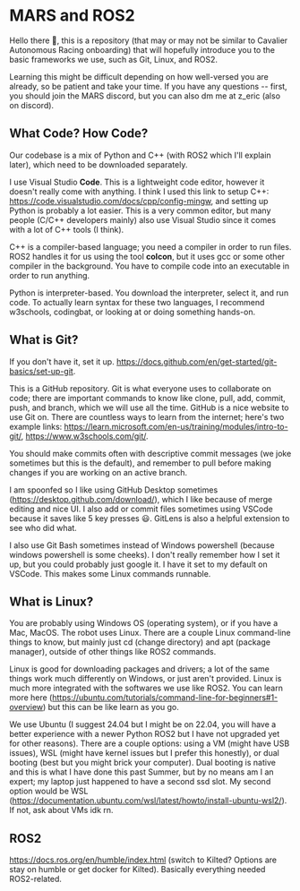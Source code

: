 # MARS and ROS2

Hello there 👋, this is a repository (that may or may not be similar to Cavalier Autonomous Racing onboarding) that will hopefully introduce you to the basic frameworks we use, such as Git, Linux, and ROS2. 

Learning this might be difficult depending on how well-versed you are already, so be patient and take your time. If you have any questions -- first, you should join the MARS discord, but you can also dm me at z_eric (also on discord). 

## What Code? How Code?

Our codebase is a mix of Python and C++ (with ROS2 which I'll explain later), which need to be downloaded separately. 

I use Visual Studio **Code**. This is a lightweight code editor, however it doesn't really come with anything. I think I used this link to setup C++: https://code.visualstudio.com/docs/cpp/config-mingw, and setting up Python is probably a lot easier. This is a very common editor, but many people (C/C++ developers mainly) also use Visual Studio since it comes with a lot of C++ tools (I think).

C++ is a compiler-based language; you need a compiler in order to run files. ROS2 handles it for us using the tool **colcon**, but it uses gcc or some other compiler in the background. You have to compile code into an executable in order to run anything.

Python is interpreter-based. You download the interpreter, select it, and run code. To actually learn syntax for these two languages, I recommend w3schools, codingbat, or looking at or doing something hands-on.

## What is Git?

If you don't have it, set it up. https://docs.github.com/en/get-started/git-basics/set-up-git.

This is a GitHub repository. Git is what everyone uses to collaborate on code; there are important commands to know like clone, pull, add, commit, push, and branch, which we will use all the time. GitHub is a nice website to use Git on. There are countless ways to learn from the internet; here's two example links: https://learn.microsoft.com/en-us/training/modules/intro-to-git/, https://www.w3schools.com/git/.

You should make commits often with descriptive commit messages (we joke sometimes but this is the default), and remember to pull before making changes if you are working on an active branch.

I am spoonfed so I like using GitHub Desktop sometimes (https://desktop.github.com/download/), which I like because of merge editing and nice UI. I also add or commit files sometimes using VSCode because it saves like 5 key presses 😃. GitLens is also a helpful extension to see who did what.

I also use Git Bash sometimes instead of Windows powershell (because windows powershell is some cheeks). I don't really remember how I set it up, but you could probably just google it. I have it set to my default on VSCode. This makes some Linux commands runnable. 

## What is Linux?

You are probably using Windows OS (operating system), or if you have a Mac, MacOS. The robot uses Linux. There are a couple Linux command-line things to know, but mainly just cd (change directory) and apt (package manager), outside of other things like ROS2 commands. 

Linux is good for downloading packages and drivers; a lot of the same things work much differently on Windows, or just aren't provided. Linux is much more integrated with the softwares we use like ROS2. You can learn more here (https://ubuntu.com/tutorials/command-line-for-beginners#1-overview) but this can be like learn as you go. 

We use Ubuntu (I suggest 24.04 but I might be on 22.04, you will have a better experience with a newer Python ROS2 but I have not upgraded yet for other reasons). There are a couple options: using a VM (might have USB issues), WSL (might have kernel issues but I prefer this honestly), or dual booting (best but you might brick your computer). Dual booting is native and this is what I have done this past Summer, but by no means am I an expert; my laptop just happened to have a second ssd slot. My second option would be WSL (https://documentation.ubuntu.com/wsl/latest/howto/install-ubuntu-wsl2/). If not, ask about VMs idk rn.

## ROS2

https://docs.ros.org/en/humble/index.html (switch to Kilted? Options are stay on humble or get docker for Kilted). Basically everything needed ROS2-related. 
